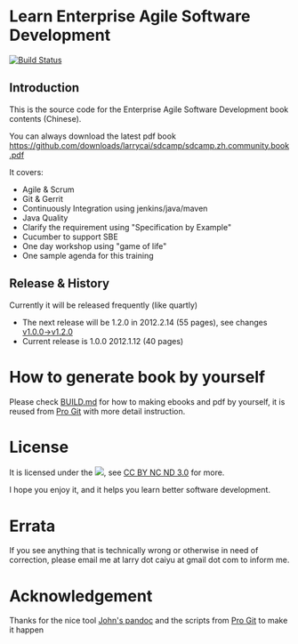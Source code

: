 # Learn Enterprise Agile Software Development #

[![Build Status](https://secure.travis-ci.org/larrycai/sdcamp.png)](http://travis-ci.org/larrycai/sdcamp)

## Introduction ##
This is the source code for the Enterprise Agile Software Development book contents (Chinese). 

You can always download the latest pdf book <https://github.com/downloads/larrycai/sdcamp/sdcamp.zh.community.book.pdf>

It covers:

 * Agile & Scrum
 * Git & Gerrit
 * Continuously Integration using jenkins/java/maven
 * Java Quality
 * Clarify the requirement using "Specification by Example"
 * Cucumber to support SBE
 * One day workshop using "game of life"
 * One sample agenda for this training

## Release & History ##
Currently it will be released frequently (like quartly)

 * The next release will be 1.2.0 in 2012.2.14 (55 pages), see changes [v1.0.0->v1.2.0](https://github.com/larrycai/sdcamp/compare/v1.0.0...HEAD)
 * Current release is 1.0.0 2012.1.12 (40 pages)

# How to generate book by yourself #
 
Please check [BUILD.md](https://github.com/larrycai/sdcamp/blob/master/BUILD.md) for how to making ebooks and pdf by yourself, it is reused from [Pro Git](http://github.com/progit/progit) with more detail instruction.

# License #
It is licensed under
the ![](http://i.creativecommons.org/l/by-nc-nd/3.0/88x31.png), see [CC BY NC ND 3.0](http://creativecommons.org/licenses/by-nc-nd/3.0/) for more.

I hope you enjoy it, and it helps you learn better software development. 

# Errata #

If you see anything that is technically wrong or otherwise in need of
correction, please email me at larry dot caiyu at gmail dot com to inform me.

# Acknowledgement #
Thanks for the nice tool [John's pandoc](http://johnmacfarlane.net/pandoc/) and the scripts from [Pro Git](http://github.com/progit/progit) to make it happen
